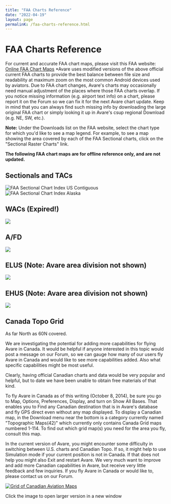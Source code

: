 ```yaml
---
title: "FAA Charts Reference"
date: "2022-04-19"
layout: page
permalinK: /faa-charts-reference.html
---
```


# FAA Charts Reference

For current and accurate FAA chart maps, please visit this FAA
website: [Online FAA Chart Maps](http://www.faa.gov/air_traffic/flight_info/aeronav/digital_products/ "FAA Chart Maps")
*Avare uses modified versions of the above official current FAA charts to provide the best balance between file size and readability at maximum zoom on the most common Android devices used by aviators. Due to FAA chart changes, Avare's charts may occasionally need manual adjustment of the places where those FAA charts overlap. If you notice missing information (e.g. airport text info) on a chart, please report it on the Forum so we can fix it for the next Avare chart update. Keep in mind that you can always find such missing info by downloading the large original FAA chart or simply looking it up in Avare's csup regional Download (e.g. NE, SW, etc.).

**Note:** Under the Downloads list on the FAA website, select the
chart type for which you'd like to see a map legend. For example, to
see a map showing the area covered by each of the FAA Sectional
charts, click on the "Sectional Raster Charts" link.

**The following FAA chart maps are for offline reference only, and are
not updated.**

## Sectionals and TACs

![FAA Sectional Chart Index US Contiguous](/images/FAA_SectUS_Lrg.webp)
![FAA Sectional Chart Index Alaska       ](/images/FAA_SectAK_Lrg.webp)

## WACs (Expired!)

![](/images/FAA_WAC_index.jpg)

## A/FD

![](/images/AFD_Index.jpg)

## ELUS (Note: Avare area division not shown)

![](/images/Low_Index_US.jpg)

## EHUS (Note: Avare area division not shown)

![](/images/High_Index_US_new.webp)

## Canada Topo Grid

As far North as 60N covered.

We are investigating the potential for adding more capabilities for flying Avare in Canada. It would be helpful if anyone interested in this topic would post a message on our Forum, so we can gauge how many of our users fly Avare in Canada and would like to see more capabilities added. Also what specific capabilities might be most useful.

Clearly, having official Canadian charts and data would be very popular and helpful, but to date we have been unable to obtain free materials of that kind.

To fly Avare in Canada as of this writing (October 8, 2014), be sure you go to Map, Options, Preferences, Display, and turn on Show All Bases. That enables you to Find any Canadian destination that is in Avare's database and fly GPS direct even without any map displayed. To display a Canadian map, in the Download menu near the bottom is a category currently named "Topographic Maps(42)" which currently only contains Canada Grid maps numbered 1-114. To find out which grid map(s) you need for the area you fly, consult this map.

In the current version of Avare, you might encounter some difficulty in switching between U.S. charts and Canadian Topo. If so, it might help to use Simulation mode if your current position is not in Canada. If that does not help you might also Exit and restart Avare. We very much want to improve and add more Canadian capabilities in Avare, but receive very little feedback and few inquiries. If you fly Avare in Canada or would like to, please contact us on our Forum.

[![Grid of Canadian Aviation Maps](/images/canada_grid.jpg)](https://i1.wp.com/mamba.dreamhosters.com/new/canada_grid.jpg)

Click the image to open larger version in a new window
